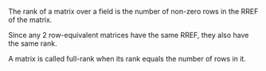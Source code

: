 The rank of a matrix over a field is the number of non-zero rows in the RREF of the matrix.

Since any 2 row-equivalent matrices have the same RREF, they also have the same rank.

A matrix is called full-rank when its rank equals the number of rows in it.
